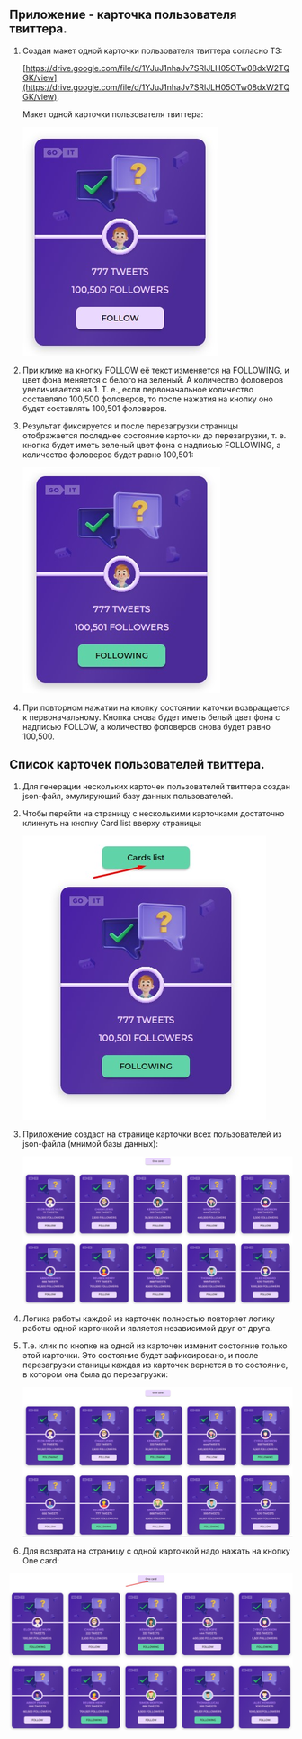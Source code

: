## Приложение - карточка пользователя твиттера.

1. Создан макет одной карточки пользователя твиттера согласно ТЗ:

   [https://drive.google.com/file/d/1YJuJ1nhaJv7SRlJLH05OTw08dxW2TQGK/view](https://drive.google.com/file/d/1YJuJ1nhaJv7SRlJLH05OTw08dxW2TQGK/view).

   Mакет одной карточки пользователя твиттера:

   ![Mакет одной карточки пользователя твиттера (false)](./assets/one-card_false.jpg)

2. При клике на кнопку FOLLOW её текст изменяется на FOLLOWING, и цвет фона
   меняется с белого на зеленый. А количество фоловеров увеличивается на 1. Т.
   е., если первоначальное количество составляло 100,500 фоловеров, то после
   нажатия на кнопку оно будет составлять 100,501 фоловеров.
3. Результат фиксируется и после перезагрузки страницы отображается последнее
   состояние карточки до перезагрузки, т. е. кнопка будет иметь зеленый цвет
   фона с надписью FOLLOWING, а количество фоловеров будет равно 100,501:

   ![Mакет одной карточки пользователя твиттера (true)](./assets/one-card_true.jpg)

4. При повторном нажатии на кнопку состоянии каточки возвращается к
   первоначальному. Кнопка снова будет иметь белый цвет фона с надписью FOLLOW,
   а количество фоловеров снова будет равно 100,500.

## Список карточек пользователей твиттера.

1. Для генерации нескольких карточек пользователей твиттера создан json-файл,
   эмулирующий базу данных пользователей.
2. Чтобы перейти на страницу с несколькими карточками достаточно кликнуть на
   кнопку Card list вверху страницы:

   ![Mакет одной карточки пользователя твиттера (Card list)](./assets/one-card_card-list.jpg)

3. Приложение создаст на странице карточки всех пользователей из json-файла
   (мнимой базы данных):

   ![Mакет нескольких карточек пользователей твиттера (до первого клика)](./assets/card-list_false.jpg)

4. Логика работы каждой из карточек полностью повторяет логику работы одной
   карточкой и является независимой друг от друга.
5. Т.е. клик по кнопке на одной из карточек изменит состояние только этой
   карточки. Это состояние будет зафиксировано, и после перезагрузки станицы
   каждая из карточек вернется в то состояние, в котором она была до
   перезагрузки:

   ![Mакет нескольких карточек пользователей твиттера (после первого клика)](./assets/card-list_true.jpg)

6. Для возврата на страницу с одной карточкой надо нажать на кнопку One card:

![Mакет нескольких карточек пользователей твиттера (One card)](./assets/card-list_one-card.jpg)
